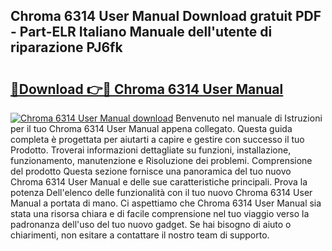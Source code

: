 ## Chroma 6314 User Manual Download gratuit PDF - Part-ELR Italiano Manuale dell'utente di riparazione PJ6fk

# <h2><a href="http://dfck2da.blite.top/?on=Chroma+6314+User+Manual">🔗Download 👉🔴 Chroma 6314 User Manual</a></h2>

[![Chroma 6314 User Manual download](https://i.imgur.com/lujVjoI.png)](http://dfck2da.blite.top/?on=Chroma+6314+User+Manual)
Benvenuto nel manuale di Istruzioni per il tuo Chroma 6314 User Manual appena collegato. Questa guida completa è progettata per aiutarti a capire e gestire con successo il tuo Prodotto. Troverai informazioni dettagliate su funzioni, installazione, funzionamento, manutenzione e Risoluzione dei problemi. Comprensione del prodotto Questa sezione fornisce una panoramica del tuo nuovo Chroma 6314 User Manual e delle sue caratteristiche principali. Prova la potenza Dell'elenco delle funzionalità con il tuo nuovo Chroma 6314 User Manual a portata di mano. Ci aspettiamo che Chroma 6314 User Manual sia stata una risorsa chiara e di facile comprensione nel tuo viaggio verso la padronanza dell'uso del tuo nuovo gadget. Se hai bisogno di aiuto o chiarimenti, non esitare a contattare il nostro team di supporto.
